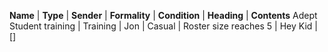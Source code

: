 **Name** | **Type** | **Sender** | **Formality** | **Condition** | **Heading** | **Contents**
Adept Student training | Training | Jon | Casual | Roster size reaches 5 | Hey Kid | []
